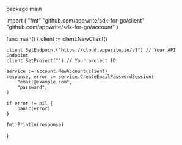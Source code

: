 package main

import (
    "fmt"
    "github.com/appwrite/sdk-for-go/client"
    "github.com/appwrite/sdk-for-go/account"
)

func main() {
    client := client.NewClient()

    client.SetEndpoint("https://cloud.appwrite.io/v1") // Your API Endpoint
    client.SetProject("") // Your project ID

    service := account.NewAccount(client)
    response, error := service.CreateEmailPasswordSession(
        "email@example.com",
        "password",
    )

    if error != nil {
        panic(error)
    }

    fmt.Println(response)
}
